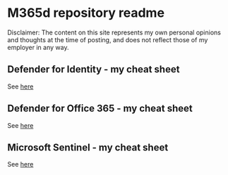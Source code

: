 # M365d repository readme
Disclaimer: 
The content on this site represents my own personal opinions and thoughts at the time of posting, and does not reflect those of my employer in any way.

## Defender for Identity - my cheat sheet
See [here](mdi/mdi.md)

## Defender for Office 365 - my cheat sheet
See [here](mdo/mdo.md)

## Microsoft Sentinel - my cheat sheet
See [here](sentinel/sentinel.md)